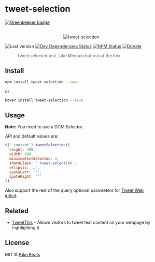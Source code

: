 # tweet-selection

[![Greenkeeper badge](https://badges.greenkeeper.io/Kikobeats/tweet-selection.svg)](https://greenkeeper.io/)

<p align="center">
  <br>
  <img src="http://g.recordit.co/N2fdZHEWsk.gif" alt="tweet-selection">
  <br>
</p>

![Last version](https://img.shields.io/github/tag/Kikobeats/tweet-selection.svg?style=flat-square)
[![Dev Dependencies Status](http://img.shields.io/david/dev/Kikobeats/tweet-selection.svg?style=flat-square)](https://david-dm.org/Kikobeats/tweet-selection#info=devDependencies)
[![NPM Status](http://img.shields.io/npm/dm/tweet-selection.svg?style=flat-square)](https://www.npmjs.org/package/tweet-selection)
[![Donate](https://img.shields.io/badge/donate-paypal-blue.svg?style=flat-square)](https://paypal.me/Kikobeats)

> Tweet selected text. Like Medium but out of the box.

## Install

```bash
npm install tweet-selection --save
```

or

```bash
bower install tweet-selection --save
```

## Usage

**Note:** You need to use a DOM Selector.

API and default values are:

```js
$('.content').tweetSelection({
  height: 300,
  width: 600,
  minimumTextSelected: 3,
  shareClass: '.tweet-selection',
  ellipsis: '…',
  quoteLeft: '“',
  quoteRight: '”'
})
```

Also support the rest of the query optional parameters for [Tweet Web intent](https://dev.twitter.com/web/tweet-button/web-intent).

## Related

- [TweetThis](https://github.com/CloudflareApps/TweetThis) - Allows visitors to tweet text content on your webpage by highlighting it.

## License

MIT © [Kiko Beats](http://kikobeats.com)
